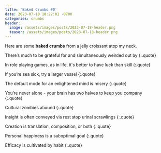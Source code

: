 ```yaml
---
title: 'Baked Crumbs #0'
date: 2023-07-18 18:22:01 -0700
categories: crumbs
header:
  image: /assets/images/posts/2023-07-18-header.png
  teaser: /assets/images/posts/2023-07-18-header.png
---
```


Here are some **baked crumbs** from a jelly croissant atop my neck.

There’s much to be grateful for and simultaneously weirded out by
{:.quote}

In role playing games, as in life, it's better to have luck than skill
{:.quote}

If you’re sea sick, try a larger vessel
{:.quote}

The default mode for an enlightened mind is misery
{:.quote}

You're never alone - your brain has two halves to keep you company
{:.quote}

Cultural zombies abound
{:.quote}

Insight is often conveyed via rest stop urinal scrawlings
{:.quote}

Creation is translation, composition, or both
{:.quote}

Personal happiness is a suboptimal goal
{:.quote}

Efficacy is cultivated by habit
{:.quote}

